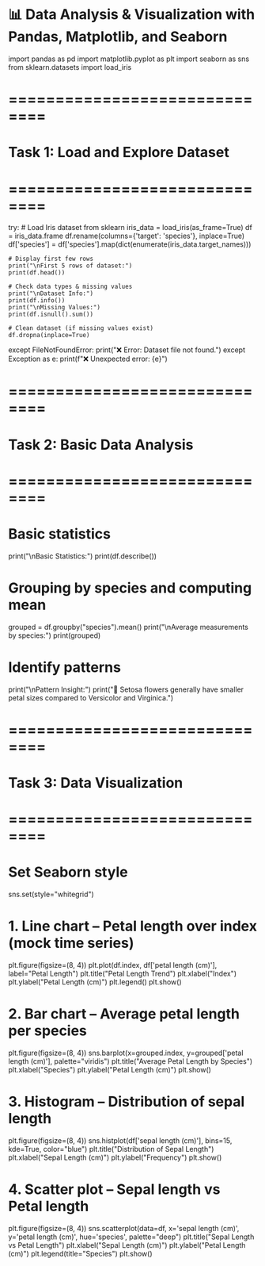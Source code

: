 # 📊 Data Analysis & Visualization with Pandas, Matplotlib, and Seaborn

import pandas as pd
import matplotlib.pyplot as plt
import seaborn as sns
from sklearn.datasets import load_iris

# ==============================
# Task 1: Load and Explore Dataset
# ==============================
try:
    # Load Iris dataset from sklearn
    iris_data = load_iris(as_frame=True)
    df = iris_data.frame
    df.rename(columns={'target': 'species'}, inplace=True)
    df['species'] = df['species'].map(dict(enumerate(iris_data.target_names)))

    # Display first few rows
    print("\nFirst 5 rows of dataset:")
    print(df.head())

    # Check data types & missing values
    print("\nDataset Info:")
    print(df.info())
    print("\nMissing Values:")
    print(df.isnull().sum())

    # Clean dataset (if missing values exist)
    df.dropna(inplace=True)

except FileNotFoundError:
    print("❌ Error: Dataset file not found.")
except Exception as e:
    print(f"❌ Unexpected error: {e}")

# ==============================
# Task 2: Basic Data Analysis
# ==============================
# Basic statistics
print("\nBasic Statistics:")
print(df.describe())

# Grouping by species and computing mean
grouped = df.groupby("species").mean()
print("\nAverage measurements by species:")
print(grouped)

# Identify patterns
print("\nPattern Insight:")
print("🌱 Setosa flowers generally have smaller petal sizes compared to Versicolor and Virginica.")

# ==============================
# Task 3: Data Visualization
# ==============================

# Set Seaborn style
sns.set(style="whitegrid")

# 1. Line chart – Petal length over index (mock time series)
plt.figure(figsize=(8, 4))
plt.plot(df.index, df['petal length (cm)'], label="Petal Length")
plt.title("Petal Length Trend")
plt.xlabel("Index")
plt.ylabel("Petal Length (cm)")
plt.legend()
plt.show()

# 2. Bar chart – Average petal length per species
plt.figure(figsize=(8, 4))
sns.barplot(x=grouped.index, y=grouped['petal length (cm)'], palette="viridis")
plt.title("Average Petal Length by Species")
plt.xlabel("Species")
plt.ylabel("Petal Length (cm)")
plt.show()

# 3. Histogram – Distribution of sepal length
plt.figure(figsize=(8, 4))
sns.histplot(df['sepal length (cm)'], bins=15, kde=True, color="blue")
plt.title("Distribution of Sepal Length")
plt.xlabel("Sepal Length (cm)")
plt.ylabel("Frequency")
plt.show()

# 4. Scatter plot – Sepal length vs Petal length
plt.figure(figsize=(8, 4))
sns.scatterplot(data=df, x='sepal length (cm)', y='petal length (cm)', hue='species', palette="deep")
plt.title("Sepal Length vs Petal Length")
plt.xlabel("Sepal Length (cm)")
plt.ylabel("Petal Length (cm)")
plt.legend(title="Species")
plt.show()
